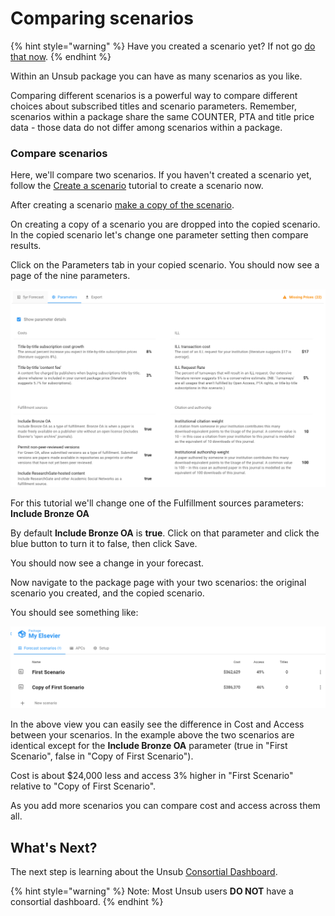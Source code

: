 # Comparing scenarios

{% hint style="warning" %}
Have you created a scenario yet? If not go [do that now](create-and-work-with-scenarios.md).
{% endhint %}

Within an Unsub package you can have as many scenarios as you like.&#x20;

Comparing different scenarios is a powerful way to compare different choices about subscribed titles and scenario parameters. Remember, scenarios within a package share the same COUNTER, PTA and title price data - those data do not differ among scenarios within a package.

### Compare scenarios

Here, we'll compare two scenarios. If you haven't created a scenario yet, follow the [Create a scenario](create-and-work-with-scenarios.md) tutorial to create a scenario now.&#x20;

After creating a scenario [make a copy of the scenario](../how-to-guides/copy-a-scenario.md).&#x20;

On creating a copy of a scenario you are dropped into the copied scenario. In the copied scenario let's change one parameter setting then compare results.&#x20;

Click on the Parameters tab in your copied scenario. You should now see a page of the nine parameters.&#x20;

![](../.gitbook/assets/parameters-tab.png)

For this tutorial we'll change one of the Fulfillment sources parameters: **Include Bronze OA**

By default **Include Bronze OA** is **true**. Click on that parameter and click the blue button to turn it to false, then click Save.

You should now see a change in your forecast.&#x20;

Now navigate to the package page with your two scenarios: the original scenario you created, and the copied scenario.&#x20;

You should see something like:

![](../.gitbook/assets/two-scenarios.png)

In the above view you can easily see the difference in Cost and Access between your scenarios. In the example above the two scenarios are identical except for the **Include Bronze OA** parameter (true in "First Scenario", false in "Copy of First Scenario").&#x20;

Cost is about $24,000 less and access 3% higher in "First Scenario" relative to "Copy of First Scenario".&#x20;

As you add more scenarios you can compare cost and access across them all.&#x20;

## **What's Next?**

The next step is learning about the Unsub [Consortial Dashboard](consortial-dashboard.md).&#x20;

{% hint style="warning" %}
Note: Most Unsub users **DO NOT** have a consortial dashboard.
{% endhint %}
